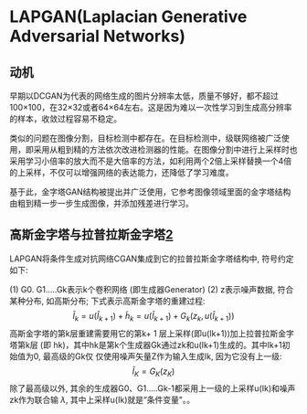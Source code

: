 

# LAPGAN(Laplacian Generative Adversarial Networks)

## 动机

早期以DCGAN为代表的网络生成的图片分辨率太低，质量不够好，都不超过100×100，在32×32或者64×64左右。这是因为难以一次性学习到生成高分辨率的样本，收敛过程容易不稳定。

类似的问题在图像分割，目标检测中都存在。在目标检测中，级联网络被广泛使用，即采用从粗到精的方法依次改进检测器的性能。在图像分割中进行上采样时也采用学习小倍率的放大而不是大倍率的方法，如利用两个2倍上采样替换一个4倍的上采样，不仅可以增强网络的表达能力，还降低了学习难度。

基于此，金字塔GAN结构被提出并广泛使用，它参考图像领域里面的金字塔结构由粗到精一步一步生成图像，并添加残差进行学习。

## 高斯金字塔与拉普拉斯金字塔[2]

LAPGAN将条件生成对抗网络CGAN集成到它的拉普拉斯金字塔结构中, 符号约定如下:

(1) G0. G1.....Gk表示k个卷积网络 (即生成器Generator)
(2) z表示噪声数据, 符合某种分布, 如高斯分布;
下式表示高斯金字塔的重建过程:
$$
\tilde{I}_{k}=u\left(\tilde{I}_{k+1}\right)+\tilde{h}_{k}=u\left(\tilde{I}_{k+1}\right)+G_{k}\left(z_{k}, u\left(\tilde{I}_{k+1}\right)\right)
$$
高斯金字塔的第k层重建需要用它的第k+ 1 层上采样(即u(Ik+1))加上拉普拉斯金字塔第k层 (即 hk)，其中hk是第k个生成器Gk通过zk和u(Ik+1)生成的。其中Ik+1初始值为0, 最高级的Gk仅 仅使用噪声矢量Z作为输入生成Ik, 因为它没有上一级:
$$
\tilde{I}_{K}=G_{K}\left(z_{K}\right)
$$
除了最高级以外, 其余的生成器G0、G1.....Gk-1都采用上一级的上采样u(Ik)和噪声zk作为联合输 $\lambda,$ 其中上采样u(Ik)就是“条件变量"。。


[1]: http://papers.nips.cc/paper/5773-deep-generative-image-models-using-a-laplacian-pyramid-of-adversarial-networks.pdf
[2]: https://zhuanlan.zhihu.com/p/94153155
